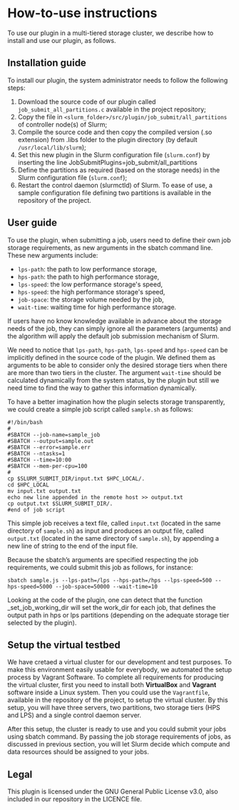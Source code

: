 How-to-use instructions
=======================
To use our plugin in a multi-tiered storage cluster, we describe how to install and use our plugin, as follows.

Installation guide
------------------
To install our plugin, the system administrator needs to follow the following steps:
1. Download the source code of our plugin called `job_submit_all_partitions.c` available in the project repository;
2. Copy the file in `<slurm_folder>/src/plugin/job_submit/all_partitions` of controller node(s) of Slurm;
3. Compile the source code and then copy the compiled version (.so extension) from .libs folder to the plugin directory (by default `/usr/local/lib/slurm`);
4. Set this new plugin in the Slurm configuration file (`slurm.conf`) by inserting the line JobSubmitPlugins=job_submit/all_partitions
5. Define the partitions as required (based on the storage needs) in the Slurm configuration file (`slurm.conf`);
6. Restart the control daemon (slurmctld) of Slurm.
To ease of use, a sample configuration file defining two partitions is available in the repository of the project.

User guide
----------
To use the plugin, when submitting a job, users need to define their own job storage requirements, as new arguments in the sbatch command line. These new arguments include:
- `lps-path`: the path to low performance storage,
- `hps-path`: the path to high performance storage,
- `lps-speed`: the low performance storage's speed,
- `hps-speed`: the high performance storage's speed,
- `job-space`: the storage volume needed by the job,
- `wait-time`: waiting time for high performance storage.

If users have no know knowledge available in advance about the storage needs of the job, they can simply ignore all the parameters (arguments) and the algorithm will apply the default job submission mechanism of Slurm.

We need to notice that `lps-path`, `hps-path`, `lps-speed` and `hps-speed` can be implicitly defined in the source code of the plugin. We defined them as arguments to be able to consider only the desired storage tiers when there are more than two tiers in the cluster. The argument `wait-time` should be calculated dynamically from the system status, by the plugin but still we need time to find the way to gather this information dynamically.

To have a better imagination how the plugin selects storage transparently, we could create a simple job script called `sample.sh` as follows:

```
#!/bin/bash
#
#SBATCH --job-name=sample_job
#SBATCH --output=sample.out
#SBATCH --error=sample.err
#SBATCH --ntasks=1
#SBATCH --time=10:00
#SBATCH --mem-per-cpu=100
#
cp $SLURM_SUBMIT_DIR/input.txt $HPC_LOCAL/.
cd $HPC_LOCAL
mv input.txt output.txt
echo new line appended in the remote host >> output.txt
cp output.txt $SLURM_SUBMIT_DIR/.
#end of job script
```

This simple job receives a text file, called `input.txt` (located in the same directory of `sample.sh`) as input and produces an output file, called `output.txt` (located in the same directory of `sample.sh`), by appending a new line of string to the end of the input file. 

Because the sbatch’s arguments are specified respecting the job requirements, we could submit this job as follows, for instance:
```
sbatch sample.js --lps-path=/lps --hps-path=/hps --lps-speed=500 --hps-speed=5000 --job-space=50000 --wait-time=10
```
Looking at the code of the plugin, one can detect that the function _set_job_working_dir will set the work_dir for each job, that defines the output path in hps or lps partitions (depending on the adequate storage tier selected by the plugin).

Setup the virtual testbed
-------------------------
We have cretaed a virtual cluster for our development and test purposes. To make this environment easily usable for everybody, we automated the setup process by Vagrant Software. To complete all requirements for producing the virtual cluster, first you need to install both **VirtualBox** and **Vagrant** software inside a Linux system. Then you could use the `Vagrantfile`, available in the repository of the project, to setup the virtual cluster. By this setup, you will have three servers, two partitions, two storage tiers (HPS and LPS) and a single control daemon server.

After this setup, the cluster is ready to use and you could submit your jobs using sbatch command. By passing the job storage requirements of jobs, as discussed in previous section, you will let Slurm decide which compute and data resources should be assigned to your jobs. 

Legal
-----
This plugin is licensed under the GNU General Public License v3.0, also included in our repository in the LICENCE file.
